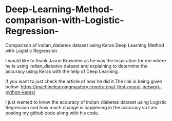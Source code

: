 # Deep-Learning-Method-comparison-with-Logistic-Regression-
Comparison of indian_diabetes dataset using Keras Deep Learning Method with Logistic Regression

I would like to thank Jason Brownlee as he was the inspiration for me where he is using indian_diabetes dataset and explaining to determine the accuracy using Keras with the help of Deep Learning.

If you want to just check the article of how he did it.The link is being given below:
https://machinelearningmastery.com/tutorial-first-neural-network-python-keras/

I just wanted to know the accuracy of indian_diabetes dataset using Logistic Regression and how much change is happening in the accuracy so I am posting my github code along with his code.
